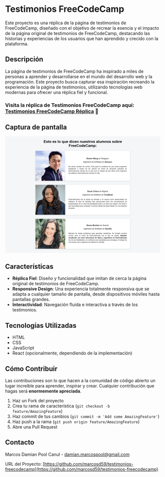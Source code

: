 # Testimonios FreeCodeCamp

Este proyecto es una réplica de la página de testimonios de FreeCodeCamp, diseñado con el objetivo de recrear la esencia y el impacto de la página original de testimonios de FreeCodeCamp, destacando las historias y experiencias de los usuarios que han aprendido y crecido con la plataforma.

## Descripción

La página de testimonios de FreeCodeCamp ha inspirado a miles de personas a aprender y desarrollarse en el mundo del desarrollo web y la programación. Este proyecto busca capturar esa inspiración recreando la experiencia de la página de testimonios, utilizando tecnologías web modernas para ofrecer una réplica fiel y funcional.

### Visita la réplica de Testimonios FreeCodeCamp aquí: [Testimonios FreeCodeCamp Réplica](https://marcosd59-testimonios-freecodecamp.netlify.app/) 📝

## Captura de pantalla

![Pagina de inicio](./src/img/screenshots/Captura%20de%20pantalla%201.png)

## Características

- **Réplica Fiel**: Diseño y funcionalidad que imitan de cerca la página original de testimonios de FreeCodeCamp.
- **Responsive Design**: Una experiencia totalmente responsiva que se adapta a cualquier tamaño de pantalla, desde dispositivos móviles hasta pantallas grandes.
- **Interactividad**: Navegación fluida e interactiva a través de los testimonios.

## Tecnologías Utilizadas

- HTML
- CSS
- JavaScript
- React (opcionalmente, dependiendo de la implementación)

## Cómo Contribuir

Las contribuciones son lo que hacen a la comunidad de código abierto un lugar increíble para aprender, inspirar y crear. Cualquier contribución que hagas será **enormemente apreciada**.

1. Haz un Fork del proyecto
2. Crea tu rama de característica (`git checkout -b feature/AmazingFeature`)
3. Haz commit de tus cambios (`git commit -m 'Add some AmazingFeature'`)
4. Haz push a la rama (`git push origin feature/AmazingFeature`)
5. Abre una Pull Request

## Contacto

Marcos Damian Pool Canul - damian.marcospool@gmail.com

URL del Proyecto: [https://github.com/marcosd59/testimonios-freecodecamp](https://github.com/marcosd59/testimonios-freecodecamp)
